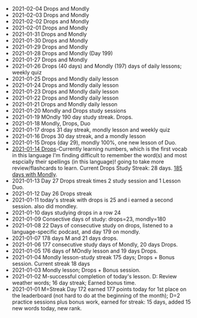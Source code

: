 

* 2021-02-04 Drops and Mondly<br>
* 2021-02-03 Drops and Mondly<br>
* 2021-02-02 Drops and Mondly<br>
* 2021-02-01 Drops and Mondly<br>
* 2021-01-31 Drops and Mondly<br>
* 2021-01-30 Drops and Mondly<br>
* 2021-01-29 Drops and Mondly<br>
* 2021-01-28 Drops and Mondly (Day 199) <br>
* 2021-01-27 Drops and Mondly <br>
* 2021-01-26 Drops (40 days) and Mondly (197) days of daily lessons; weekly quiz <br>
* 2021-01-25 Drops and Mondly daily lesson <br>
* 2021-01-24 Drops and Mondly daily lesson <br>
* 2021-01-23 Drops and Mondly daily lesson  <br>
* 2021-01-22 Drops and Mondly daily lesson  <br>
* 2021-01-21 Drops and Mondly daily lesson  <br>
* 2021-01-20 Mondly and Drops study sessions <br>
* 2021-01-19 MOndly 190 day study streak. Drops. <br>
* 2021-01-18 Mondly, Drops, Duo <br>
* 2021-01-17 drops 31 day streak, mondly lesson and weekly quiz <br>
* 2021-01-16 Drops 30 day streak, and a mondly lesson <br>
* 2021-01-15 Drops (day 29), mondly 100%, one new lesson of Duo.  <br>
* [2021-01-14 Drops](https://github.com/EO4wellness/T-I-L/blob/main/polyglot/la-otra/images/2021-01-14-progress.png)-Currently learning numbers, which is the first vocab in this language I'm finding difficult to remember the word(s) and most espcially their spellings (in this language)! going to take more review/flashcards to learn. Current Drops Study Streak: 28 days. [185 days with Mondly](https://github.com/EO4wellness/T-I-L/blob/main/polyglot/la-otra/images/2021-01-14-mondly-stats.jpg).  <br>
* 2021-01-13 Day 27 Drops streak times 2 study session and 1 Lesson Duo.<br>
* 2021-01-12 Day 26 Drops streak<br>
* 2021-01-11 today's streak with drops is 25 and i earned a second session. also did mondley. <br>
* 2021-01-10 days studying drops in a row 24<br>
* 2021-01-09 Consective days of study: drops=23, mondly=180 <br>
* 2021-01-08 22 Days of consecutive study on drops, listened to a language-specific podcast, and day 179 on mondly.  <br>
* 2021-01-07 178 days M and 21 days drops. <br>
* 2021-01-06 177 consecutive study days of Mondly, 20 days Drops.  <br>
* 2021-01-05 176 days of MOndly lesson and 19 days Drops.  <br>
* 2021-01-04 Mondly lesson-study streak 175 days; Drops + Bonus session. Current streak 18 days <br>
* 2021-01-03 Mondly lesson; Drops + Bonus session.  <br>
* 2021-01-02 M-successful completion of today's lesson. D: Review weather words; 16 day streak; Earned bonus time. <br>
* 2021-01-01 M=Streak Day 172 earned 177 points today for 1st place on the leaderboard (not hard to do at the beginning of the month); D=2 practice sessions plus bonus work, earned for streak: 15 days, added 15 new words today, new rank.  <br>

